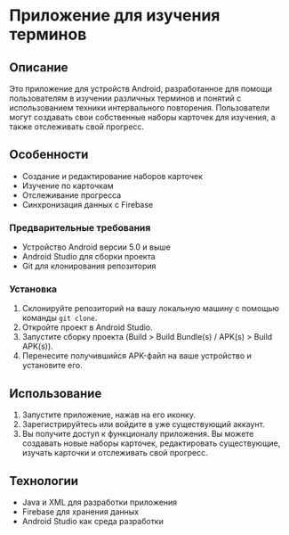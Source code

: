 # Приложение для изучения терминов

## Описание

Это приложение для устройств Android, разработанное для помощи пользователям в изучении различных терминов и понятий с использованием техники интервального повторения. Пользователи могут создавать свои собственные наборы карточек для изучения, а также отслеживать свой прогресс.

## Особенности

- Создание и редактирование наборов карточек
- Изучение по карточкам
- Отслеживание прогресса
- Синхронизация данных с Firebase


### Предварительные требования

- Устройство Android версии 5.0 и выше
- Android Studio для сборки проекта
- Git для клонирования репозитория

### Установка

1. Склонируйте репозиторий на вашу локальную машину с помощью команды `git clone`.
2. Откройте проект в Android Studio.
3. Запустите сборку проекта (Build > Build Bundle(s) / APK(s) > Build APK(s)).
4. Перенесите получившийся APK-файл на ваше устройство и установите его.

## Использование

1. Запустите приложение, нажав на его иконку.
2. Зарегистрируйтесь или войдите в уже существующий аккаунт.
3. Вы получите доступ к функционалу приложения. Вы можете создавать новые наборы карточек, редактировать существующие, изучать карточки и отслеживать свой прогресс.


## Технологии

- Java и XML для разработки приложения
- Firebase для хранения данных
- Android Studio как среда разработки
